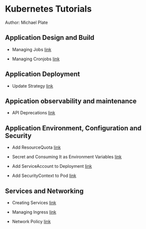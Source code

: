 # Kubernetes Tutorials

Author: Michael Plate

## Application Design and Build

- Managing Jobs [link](application-design-and-build/managing-jobs/README.md)

- Managing Cronjobs [link](application-design-and-build/managing-cronjobs/README.md)

## Application Deployment

- Update Strategy [link](application-deployment/update-strategy/README.md)

## Appication observability and maintenance

- API Deprecations [link](application-observability-and-maintenance/api-deprecations/README.md)

## Application Environment, Configuration and Security

- Add ResourceQuota [link](application-environment-configuration-and-security/add-resourcequota/README.md)

- Secret and Consuming It as Environment Variables [link](application-environment-configuration-and-security/secret-and-consuming-as-env-variables/README.md)

- Add ServiceAccount to Deployment [link](application-environment-configuration-and-security/add-sa-to-deployment/README.md)

- Add SecurityContext to Pod [link](application-environment-configuration-and-security/add-add-securitycontext-to-pod/README.md)

## Services and Networking

- Creating Services [link](services-networking/creating-services/README.md)

- Managing Ingress [link](services-networking/managing-ingress/README.md)

- Network Policy [link](services-networking/network-policy/README.md)
